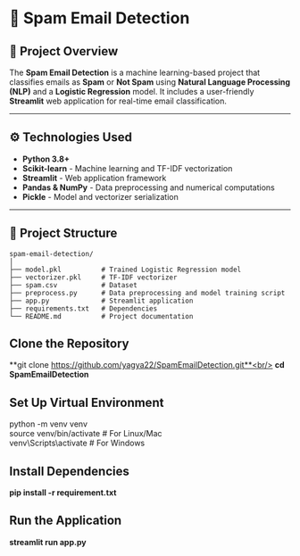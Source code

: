 # 📧 Spam Email Detection

## 🚀 Project Overview  
The **Spam Email Detection** is a machine learning-based project that classifies emails as **Spam** or **Not Spam** using **Natural Language Processing (NLP)** and a **Logistic Regression** model. It includes a user-friendly **Streamlit** web application for real-time email classification.  

---

## ⚙️ Technologies Used  
- **Python 3.8+**  
- **Scikit-learn** - Machine learning and TF-IDF vectorization  
- **Streamlit** - Web application framework  
- **Pandas & NumPy** - Data preprocessing and numerical computations  
- **Pickle** - Model and vectorizer serialization  

---

## 📂 Project Structure  
```plaintext
spam-email-detection/
│
├── model.pkl          # Trained Logistic Regression model
├── vectorizer.pkl     # TF-IDF vectorizer
├── spam.csv           # Dataset
├── preprocess.py      # Data preprocessing and model training script
├── app.py             # Streamlit application
├── requirements.txt   # Dependencies
└── README.md          # Project documentation

```
## Clone the Repository

**git clone https://github.com/yagya22/SpamEmailDetection.git**<br/>
**cd SpamEmailDetection**

## Set Up Virtual Environment<br/>

python -m venv venv<br/>
source venv/bin/activate       # For Linux/Mac<br/>
venv\Scripts\activate          # For Windows

## Install Dependencies <br/>
**pip install -r requirement.txt**

## Run the Application<br/>
**streamlit run app.py**

